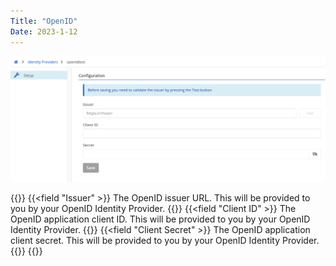 ```yaml
---
Title: "OpenID"
Date: 2023-1-12
---
```


![img](idp-fields.png)

{{<fields>}}
{{<field "Issuer" >}}
The OpenID issuer URL. This will be provided to you by your OpenID Identity Provider.
{{</field >}}
{{<field "Client ID" >}}
The OpenID application client ID. This will be provided to you by your OpenID Identity Provider.
{{</field >}}
{{<field "Client Secret" >}}
The OpenID application client secret. This will be provided to you by your OpenID Identity Provider.
{{</field >}}
{{</fields>}}
